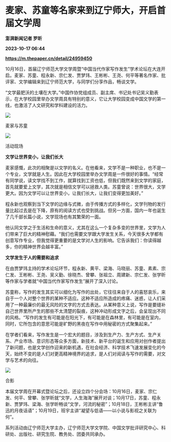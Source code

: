 # 麦家、苏童等名家来到辽宁师大，开启首届文学周
**澎湃新闻记者 罗昕**

**2023-10-17 06:44**

**https://m.thepaper.cn/detail/24959450**

10月16日，首届辽宁师范大学文学周暨“中国当代作家写作发生”学术论坛在大连开启。麦家、苏童、程永新、宗仁发、贾梦玮、王彬彬、王尧、何平等著名作家、批评家、文学编辑来到辽宁师范大学，与同学们分享作品，畅谈文学。

“文学最肥沃的土壤在大学。”中国作协党组成员、副主席、书记处书记吴义勤表示，在大学校园里举办文学周具有特别的意义，它让大学校园变成中国文学的第一线，也激活了人文研究和学科建设的活力。

![](https://imagecloud.thepaper.cn/thepaper/image/274/441/997.JPG)

麦家与苏童

![](https://imagecloud.thepaper.cn/thepaper/image/274/441/996.JPG)

活动现场

**文学让世界变小，让我们长大**

麦家感慨，此次的相聚是以文学的名义。在他看来，文学不是一种职业，也不是一个专业，文学就是人生。因此在大学校园里举办文学周是一件很好的事情。“经常有同学说，读文学找不到工作，就算找到工资也低，但我们既然来到文学的家庭，首先就要爱上文学，其次就是相信文学可以拯救人类。苏童曾说：世界很大，文学更大。因为文学可以让世界变小，让我们长大，让我们变得更加美好。”

程永新也观察到当下文学的边缘与式微，由于传播方式的多样化，文学刊物的发行量比起过去是在下降，原有的阅读方式也受到挑战。但另一方面，国内一年也诞生了几千部长篇小说，文学现场也有其繁荣的一面。

他认同文学之于生活和生命的意义，尤其在这么一个复杂多变的世界里，文学为人们带来了巨大的精神慰藉。“我们也需要文学跟大学发生关系，今天很多大学都有创意写作专业，但我觉得更重要的是文学对人生的影响。它告诉我们：你读得越多，你的精神世界会越丰富。”

**文学发生于人的需要和追求**

在由贾梦玮主持的学术论坛环节，程永新、黄平、梁海、马晓丽、苏童、素素、宗仁发、王彬彬、王尧、吴义勤、徐晓杰、曾攀、张祖立、周建新、宗仁发、张学昕等作家与学者就“中国当代作家写作发生”展开了深入讨论。

苏童称，写作的发生其实可以细化为写作的出处，它往往来自于人的喜怒哀乐，来自于一个人对整个世界的某种不适应。这种不适应所造成的疼痛、迷惑，让人们采用了一种最廉价的最无风险的文字的方式去表达。从某种意义上说，写作是要缝补自己世界里所产生的那些不太清楚的裂痕，这种冲动形成文字之后，会呈现出不同的风格。“写作的发生有可能是在阳光下，有可能是在森林里，有可能是在室内，同时，它所包含的意思可能是旷野的黑夜在写作中用秘密的方式聚集起来。”

在学者们看来，写作发生是一个宏大的题目，涉及到生产力、生产方式、生产关系、产业市场、意识形态等众多方面，新技术、新平台的诞生和应用对创作者提出了新问题，也是文学创作迎来的新机遇，在社会经济、科学技术飞速发展变化的今天，始终不变的是人们对更高精神境界的追求，是人们对阅读与写作的需要，对文学与艺术的向往。

![](https://imagecloud.thepaper.cn/thepaper/image/274/441/995.JPG)

合影

本届文学周在开幕式暨论坛之后，还设立四个分会场：10月16日，麦家、宗仁发、何平、曾攀、张学昕就“文学，人生海海”展开对谈；10月17日，苏童、程永新、贾梦玮、梁海、张学昕畅谈“文学，河流的秘密”；10月18日，王彬彬主讲“鲁迅的月夜话语”；10月19日，班宇主讲“凝望与低语——以小说与影视之关联为何”。

系列活动由辽宁师范大学主办，辽宁师范大学文学院、中国文学批评研究中心、科研处、出版社、研究生院、教务处、团委共同承办。